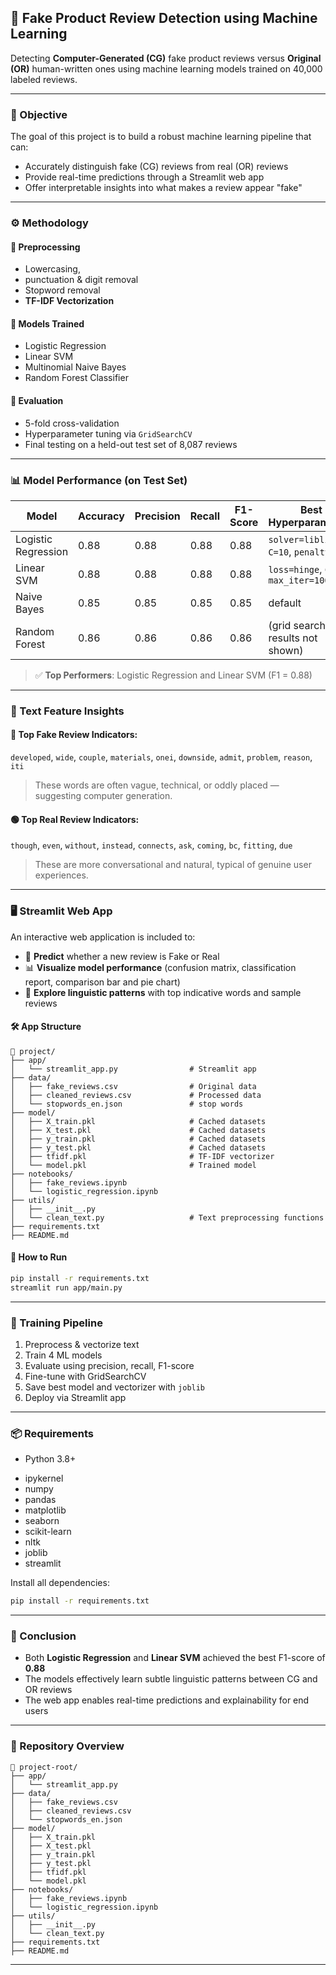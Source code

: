 ## 🧾 Fake Product Review Detection using Machine Learning

Detecting **Computer-Generated (CG)** fake product reviews versus **Original (OR)** human-written ones using machine learning models trained on 40,000 labeled reviews.

---

### 🎯 Objective

The goal of this project is to build a robust machine learning pipeline that can:

* Accurately distinguish fake (CG) reviews from real (OR) reviews
* Provide real-time predictions through a Streamlit web app
* Offer interpretable insights into what makes a review appear "fake"

---

### ⚙️ Methodology

#### 🔄 Preprocessing

* Lowercasing, 
* punctuation & digit removal
* Stopword removal
* **TF-IDF Vectorization** 

#### 🤖 Models Trained

* Logistic Regression
* Linear SVM
* Multinomial Naive Bayes
* Random Forest Classifier

#### 🧪 Evaluation

* 5-fold cross-validation
* Hyperparameter tuning via `GridSearchCV`
* Final testing on a held-out test set of 8,087 reviews

---

### 📊 Model Performance (on Test Set)

| Model               | Accuracy | Precision | Recall | F1-Score | Best Hyperparameters                     |
| ------------------- | -------- | --------- | ------ | -------- | ---------------------------------------- |
| Logistic Regression | 0.88     | 0.88      | 0.88   | 0.88     | `solver=liblinear`, `C=10`, `penalty=l2` |
| Linear SVM          | 0.88     | 0.88      | 0.88   | 0.88     | `loss=hinge`, `C=1`, `max_iter=1000`     |
| Naive Bayes         | 0.85     | 0.85      | 0.85   | 0.85     | default                                  |
| Random Forest       | 0.86     | 0.86      | 0.86   | 0.86     | (grid search results not shown)          |

> ✅ **Top Performers**: Logistic Regression and Linear SVM (F1 = 0.88)

---

### 🧠 Text Feature Insights

#### 🔴 Top Fake Review Indicators:

`developed`, `wide`, `couple`, `materials`, `onei`, `downside`, `admit`, `problem`, `reason`, `iti`

> These words are often vague, technical, or oddly placed — suggesting computer generation.

#### 🟢 Top Real Review Indicators:

`though`, `even`, `without`, `instead`, `connects`, `ask`, `coming`, `bc`, `fitting`, `due`

> These are more conversational and natural, typical of genuine user experiences.

---

### 🖥️ Streamlit Web App

An interactive web application is included to:

* 🧾 **Predict** whether a new review is Fake or Real
* 📊 **Visualize model performance** (confusion matrix, classification report, comparison bar and pie chart)
* 🧠 **Explore linguistic patterns** with top indicative words and sample reviews

#### 🛠️ App Structure

```
📂 project/
├── app/
│   └── streamlit_app.py                # Streamlit app
├── data/
│   ├── fake_reviews.csv                # Original data
│   ├── cleaned_reviews.csv             # Processed data
│   └── stopwords_en.json               # stop words
├── model/
│   ├── X_train.pkl                     # Cached datasets
│   ├── X_test.pkl                      # Cached datasets
│   ├── y_train.pkl                     # Cached datasets
│   ├── y_test.pkl                      # Cached datasets
│   ├── tfidf.pkl                       # TF-IDF vectorizer
│   └── model.pkl                       # Trained model
├── notebooks/
│   ├── fake_reviews.ipynb
│   └── logistic_regression.ipynb
├── utils/
│   ├── __init__.py
│   └── clean_text.py                   # Text preprocessing functions
├── requirements.txt
├── README.md
```

#### 🔗 How to Run

```bash
pip install -r requirements.txt
streamlit run app/main.py
```

---

### 🧪 Training Pipeline

1. Preprocess & vectorize text
2. Train 4 ML models
3. Evaluate using precision, recall, F1-score
4. Fine-tune with GridSearchCV
5. Save best model and vectorizer with `joblib`
6. Deploy via Streamlit app

---

### 📦 Requirements

* Python 3.8+
- ipykernel
- numpy
- pandas
- matplotlib
- seaborn
- scikit-learn
- nltk
- joblib
- streamlit

Install all dependencies:

```bash
pip install -r requirements.txt
```

---

### 📌 Conclusion

* Both **Logistic Regression** and **Linear SVM** achieved the best F1-score of **0.88**
* The models effectively learn subtle linguistic patterns between CG and OR reviews
* The web app enables real-time predictions and explainability for end users

---

### 📁 Repository Overview

```
📂 project-root/
├── app/
│   └── streamlit_app.py
├── data/
│   ├── fake_reviews.csv
│   ├── cleaned_reviews.csv
│   └── stopwords_en.json
├── model/
│   ├── X_train.pkl
│   ├── X_test.pkl
│   ├── y_train.pkl
│   ├── y_test.pkl
│   ├── tfidf.pkl
│   └── model.pkl
├── notebooks/
│   ├── fake_reviews.ipynb
│   └── logistic_regression.ipynb
├── utils/
│   ├── __init__.py
│   └── clean_text.py
├── requirements.txt
├── README.md
```

---

